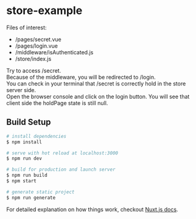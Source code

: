 # store-example

Files of interest:

* /pages/secret.vue
* /pages/login.vue
* /middleware/isAuthenticated.js
* /store/index.js

Try to access /secret.  
Because of the middleware, you will be redirected to /login.  
You can check in your terminal that /secret is correctly hold in the store server side.  
Open the browser console and click on the login button. You will see that client side the holdPage state is still null.

## Build Setup

``` bash
# install dependencies
$ npm install

# serve with hot reload at localhost:3000
$ npm run dev

# build for production and launch server
$ npm run build
$ npm start

# generate static project
$ npm run generate
```

For detailed explanation on how things work, checkout [Nuxt.js docs](https://nuxtjs.org).
